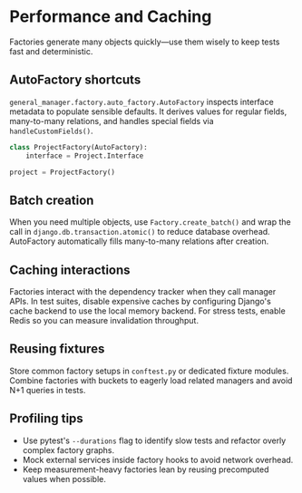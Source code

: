 # Performance and Caching

Factories generate many objects quickly—use them wisely to keep tests fast and deterministic.

## AutoFactory shortcuts

`general_manager.factory.auto_factory.AutoFactory` inspects interface metadata to populate sensible defaults. It derives values for regular fields, many-to-many relations, and handles special fields via `handleCustomFields()`.

```python
class ProjectFactory(AutoFactory):
    interface = Project.Interface

project = ProjectFactory()
```

## Batch creation

When you need multiple objects, use `Factory.create_batch()` and wrap the call in `django.db.transaction.atomic()` to reduce database overhead. AutoFactory automatically fills many-to-many relations after creation.

## Caching interactions

Factories interact with the dependency tracker when they call manager APIs. In test suites, disable expensive caches by configuring Django's cache backend to use the local memory backend. For stress tests, enable Redis so you can measure invalidation throughput.

## Reusing fixtures

Store common factory setups in `conftest.py` or dedicated fixture modules. Combine factories with buckets to eagerly load related managers and avoid N+1 queries in tests.

## Profiling tips

- Use pytest's `--durations` flag to identify slow tests and refactor overly complex factory graphs.
- Mock external services inside factory hooks to avoid network overhead.
- Keep measurement-heavy factories lean by reusing precomputed values when possible.

